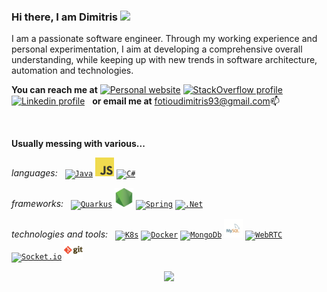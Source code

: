 ### Hi there, I am Dimitris <img src="https://media.giphy.com/media/hvRJCLFzcasrR4ia7z/giphy.gif" width="25px">

I am a passionate software engineer. Τhrough my working experience and personal experimentation, I aim at developing a comprehensive overall understanding, while keeping up with new trends in software architecture, automation and technologies.

**You can reach me at** 
[<img alt="Personal website" title="Personal website" width="30px" src="https://www.dfotiou.gr/wp-content/uploads/2020/07/logo_transparent.png"/>](https://www.dfotiou.gr)
[<img alt="StackOverflow profile" title="StackOverflow profile" width="30px" src="https://upload.wikimedia.org/wikipedia/commons/thumb/e/ef/Stack_Overflow_icon.svg/768px-Stack_Overflow_icon.svg.png"/>](https://stackoverflow.com/users/11680294/fotiou-d)
&nbsp;
[<img alt="Linkedin profile" title="Linkedin profile" width="30px" src="https://raw.githubusercontent.com/peterthehan/peterthehan/master/assets/linkedin.svg"/>](https://www.linkedin.com/in/dimitris-fotiou-4141a8197/)
&nbsp;
**or email me at** 
<a href="mailto:webmaster@example.com">
  fotioudimitris93@gmail.com📫
</a>

<br>

**Usually messing with various...**

*languages:*
&nbsp;
<code><a href=#><img height="30" alt="Java" title="Java"  src="https://sdtimes.com/wp-content/uploads/2018/03/jW4dnFtA_400x400.jpg"></a></code>
<code><a href=#><img height="30" alt="Javascript" title="Javascript"  src="https://raw.githubusercontent.com/github/explore/80688e429a7d4ef2fca1e82350fe8e3517d3494d/topics/javascript/javascript.png"></a></code>
<code><a href=#><img height="30" alt="C#" title="C#"  src="https://www.abhith.net/img/topics/c--4.svg"></a></code>

*frameworks:*
&nbsp;
<code><a href=#><img height="30" alt="Quarkus" title="Quarkus"  src="https://crossvale.com/wp-content/uploads/2021/11/quarkus.jpeg"></a></code>
<code><a href=#><img height="30" alt="Nodejs" title="Nodejs"  src="https://raw.githubusercontent.com/github/explore/80688e429a7d4ef2fca1e82350fe8e3517d3494d/topics/nodejs/nodejs.png"></a></code>
<code><a href=#><img height="30" alt="Spring" title="Spring"  src="https://fiverr-res.cloudinary.com/images/q_auto,f_auto/gigs/104961974/original/115a26d1dd15eb9dc31b93fc1032b8ce9c1d3e3c/develop-web-services-from-spring-framework.png"></a></code>
<code><a href=#><img height="30" alt=".Net" title=".Net"  src="https://icon-library.com/images/vb-net-icon/vb-net-icon-1.jpg"></a></code>

*technologies and tools:*
&nbsp;
<code><a href=#><img height="30" alt="K8s" title="K8s"  src="https://www.loginradius.com/blog/static/c0eaad61b9cb15dfe35f7a6d2d0f665a/03979/image3.png"></a></code>
<code><a href=#><img height="30" alt="Docker" title="Docker" src="https://www.docker.com/wp-content/uploads/2022/05/Docker_Temporary_Image_Google_Blue_1080x1080_v1.png"></a></code>
<code><a href=#><img height="30" alt="MongoDb" title="MongoDb"  src="https://www.ictdemy.com/images/5728/mdb.png"></a></code>
<code><a href=#><img height="30" alt="MySQL" title="MySQL"  src="https://raw.githubusercontent.com/github/explore/80688e429a7d4ef2fca1e82350fe8e3517d3494d/topics/mysql/mysql.png"></a></code>
<code><a href=#><img height="30" alt="WebRTC" title="WebRTC"  src="https://sdtimes.com/wp-content/uploads/2017/11/webrtc.png"></a></code>
<code><a href=#><img height="30" alt="Socket.io" title="Socket.io"  src="https://upload.wikimedia.org/wikipedia/commons/9/96/Socket-io.svg"></a></code>
<code><a href=#><img height="30" alt="Git" title="Git"  src="https://raw.githubusercontent.com/github/explore/80688e429a7d4ef2fca1e82350fe8e3517d3494d/topics/git/git.png"></a></code>

<p align="center"> <img src="https://github-readme-stats.vercel.app/api?username=fotioudim&&show_icons=true&title_color=ffffff&icon_color=bb2acf&text_color=daf7dc&bg_color=151515">
